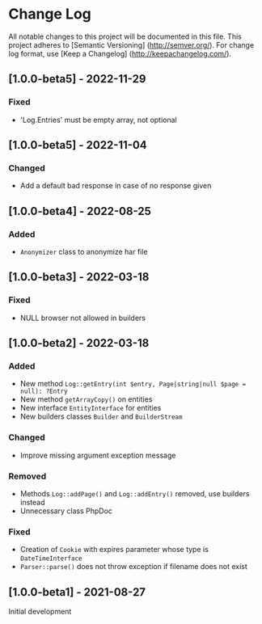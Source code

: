 # Change Log

All notable changes to this project will be documented in this file. This project adheres
to [Semantic Versioning] (http://semver.org/). For change log format,
use [Keep a Changelog] (http://keepachangelog.com/).

## [1.0.0-beta5] - 2022-11-29

### Fixed

- 'Log.Entries' must be empty array, not optional

## [1.0.0-beta5] - 2022-11-04

### Changed

- Add a default bad response in case of no response given

## [1.0.0-beta4] - 2022-08-25

### Added

- `Anonymizer` class to anonymize har file

## [1.0.0-beta3] - 2022-03-18

### Fixed

- NULL browser not allowed in builders

## [1.0.0-beta2] - 2022-03-18

### Added

- New method `Log::getEntry(int $entry, Page|string|null $page = null): ?Entry`
- New method `getArrayCopy()` on entities
- New interface `EntityInterface` for entities
- New builders classes `Builder` and `BuilderStream`

### Changed

- Improve missing argument exception message

### Removed

- Methods `Log::addPage()` and `Log::addEntry()` removed, use builders instead
- Unnecessary class PhpDoc

### Fixed

- Creation of `Cookie` with expires parameter whose type is `DateTimeInterface`
- `Parser::parse()` does not throw exception if filename does not exist

## [1.0.0-beta1] - 2021-08-27

Initial development

